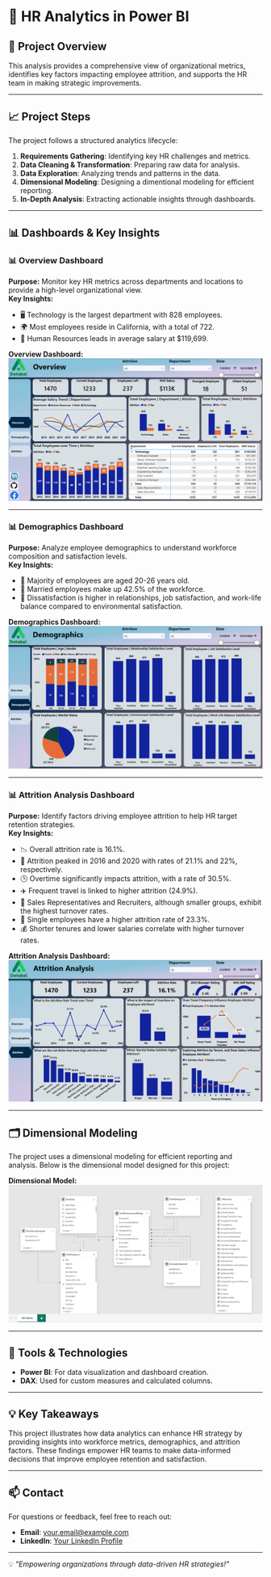# 🏢 HR Analytics in Power BI

## 🔹 Project Overview  
This analysis provides a comprehensive view of organizational metrics, identifies key factors impacting employee attrition, and supports the HR team in making strategic improvements.

---

## 📈 Project Steps  
The project follows a structured analytics lifecycle:  
1. **Requirements Gathering**: Identifying key HR challenges and metrics.  
2. **Data Cleaning & Transformation**: Preparing raw data for analysis.  
3. **Data Exploration**: Analyzing trends and patterns in the data.  
4. **Dimensional Modeling**: Designing a dimentional modeling for efficient reporting.  
5. **In-Depth Analysis**: Extracting actionable insights through dashboards.  

---

## 📊 Dashboards & Key Insights  

### 📊 **Overview Dashboard**  
**Purpose:** Monitor key HR metrics across departments and locations to provide a high-level organizational view.  
**Key Insights:**  
- 🖥️ Technology is the largest department with 828 employees.  
- 🌍 Most employees reside in California, with a total of 722.  
- 💸 Human Resources leads in average salary at $119,699.  

**Overview Dashboard:**  
![Overview Dashboard](https://github.com/Magdy-ElRawy/HR-Analytics-in-Power-BI/blob/main/Overview.png)

---

### 📊 **Demographics Dashboard**  
**Purpose:** Analyze employee demographics to understand workforce composition and satisfaction levels.  
**Key Insights:**  
- 👥 Majority of employees are aged 20-26 years old.  
- 💍 Married employees make up 42.5% of the workforce.  
- 🧩 Dissatisfaction is higher in relationships, job satisfaction, and work-life balance compared to environmental satisfaction.  

**Demographics Dashboard:**  
![Demographics Dashboard](https://github.com/Magdy-ElRawy/HR-Analytics-in-Power-BI/blob/main/Demographics.png)

---

### 📊 **Attrition Analysis Dashboard**  
**Purpose:** Identify factors driving employee attrition to help HR target retention strategies.  
**Key Insights:**  
- 📉 Overall attrition rate is 16.1%.  
- 📆 Attrition peaked in 2016 and 2020 with rates of 21.1% and 22%, respectively.  
- 🕒 Overtime significantly impacts attrition, with a rate of 30.5%.  
- ✈️ Frequent travel is linked to higher attrition (24.9%).  
- 🎯 Sales Representatives and Recruiters, although smaller groups, exhibit the highest turnover rates.  
- 💼 Single employees have a higher attrition rate of 23.3%.  
- 💰 Shorter tenures and lower salaries correlate with higher turnover rates.  

**Attrition Analysis Dashboard:**  
![Attrition Analysis Dashboard](https://github.com/Magdy-ElRawy/HR-Analytics-in-Power-BI/blob/main/Attrition.png)

---

## 🗂️ Dimensional Modeling  

The project uses a dimensional modeling for efficient reporting and analysis. Below is the dimensional model designed for this project:  

**Dimensional Model:**
![Dimensional Model](https://github.com/Magdy-ElRawy/HR-Analytics-in-Power-BI/blob/main/Dimensional%20Modeling.png)  

---

## 🔧 Tools & Technologies  
- **Power BI**: For data visualization and dashboard creation.  
- **DAX**: Used for custom measures and calculated columns. 

---

## 💡 Key Takeaways  
This project illustrates how data analytics can enhance HR strategy by providing insights into workforce metrics, demographics, and attrition factors. These findings empower HR teams to make data-informed decisions that improve employee retention and satisfaction.  

---

## 📫 Contact  
For questions or feedback, feel free to reach out:  
- **Email**: [your.email@example.com](mailto:magdyelrawy2022@gmial.com)  
- **LinkedIn**: [Your LinkedIn Profile](https://www.linkedin.com/in/magdy-el-rawy/)  

---

💡 *"Empowering organizations through data-driven HR strategies!"*
